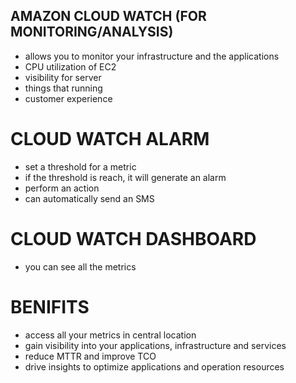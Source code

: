 ## AMAZON CLOUD WATCH (FOR MONITORING/ANALYSIS)
- allows you to monitor your infrastructure and the applications
- CPU utilization of EC2
- visibility for server
- things that running
- customer experience

# CLOUD WATCH ALARM
- set a threshold for a metric
- if the threshold is reach, it will generate an alarm
- perform an action
- can automatically send an SMS

# CLOUD WATCH DASHBOARD
- you can see all the metrics

# BENIFITS
- access all your metrics in central location
- gain visibility into your applications, infrastructure and services
- reduce MTTR and improve TCO
- drive insights to optimize applications and operation resources

